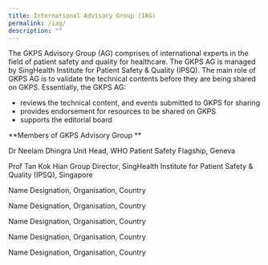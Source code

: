 ```yaml
---
title: International Advisory Group (IAG)
permalink: /iag/
description: ""
---
```

The GKPS Advisory Group (AG) comprises of international experts in the field of patient safety and quality for healthcare. The GKPS AG is managed by SingHealth Institute for Patient Safety & Quality (IPSQ). The main role of GKPS AG is to validate the technical contents before they are being shared on GKPS. Essentially, the GKPS AG:

* reviews the technical content, and events submitted to GKPS for sharing
* provides endorsement for resources to be shared on GKPS
* supports the editorial board

**Members of GKPS Advisory Group **

Dr Neelam Dhingra
Unit Head, WHO Patient Safety Flagship, Geneva

Prof Tan Kok Hian
Group Director, SingHealth Institute for Patient Safety & Quality (IPSQ), Singapore 

Name
Designation, Organisation, Country 

Name
Designation, Organisation, Country 

Name
Designation, Organisation, Country 

Name
Designation, Organisation, Country 

Name
Designation, Organisation, Country 
